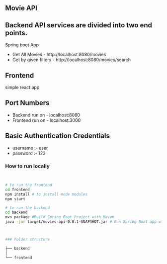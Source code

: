 ## Movie API

## Backend API services are divided into two end points. 

Spring boot App

* Get All Movies - http://localhost:8080/movies
* Get by given filters - http://localhost:8080/movies/search

## Frontend

simple react app

## Port Numbers

* Backend run on - localhost:8080
* Frontend run on - localhost:3000

## Basic Authentication Credentials
* username :- user
* password :- 123


### How to run locally

```bash


# to run the frontend 
cd frontend
npm install # to install node modules
npm start 

# to run the backend
cd backend 
mvn package #Build Spring Boot Project with Maven 
java -jar target/movies-api-0.0.1-SNAPSHOT.jar # Run Spring Boot app with java -jar command


```
```bash


### Folder structure

├── backend
│                
└── frontend
    

```